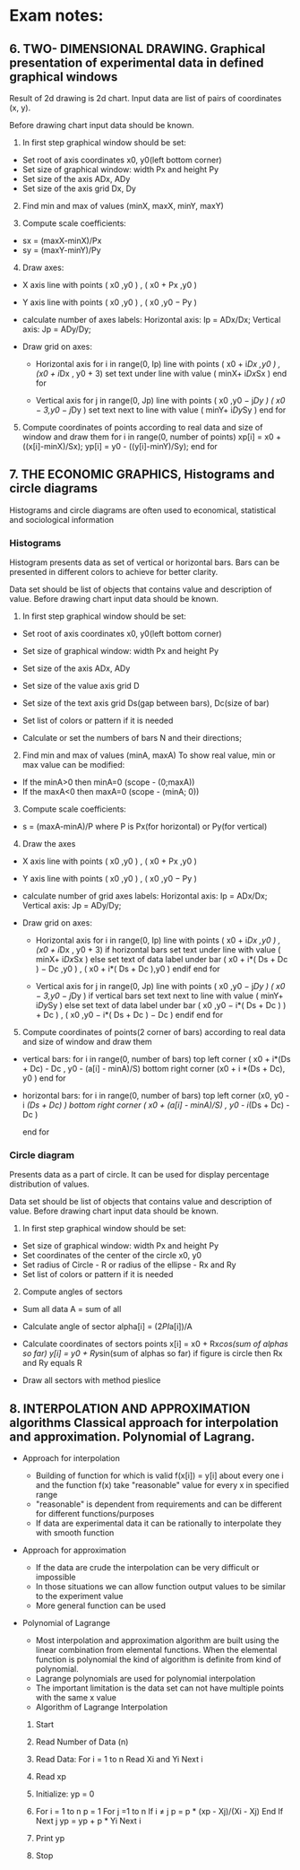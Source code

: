 # Exam notes:

## 6. TWO- DIMENSIONAL DRAWING. Graphical presentation of experimental data in defined graphical windows

Result of 2d drawing is 2d chart. Input data are list of pairs of coordinates (x, y).

Before drawing chart input data should be known.

1) In first step graphical window should be set:
* Set root of axis coordinates x0, y0(left bottom corner)
* Set size of graphical window: width Px and height Py
* Set size of the axis ADx, ADy
* Set size of the axis grid Dx, Dy

2) Find min and max of values (minX, maxX, minY, maxY)

3) Compute scale coefficients:
* sx = (maxX-minX)/Px 
* sy = (maxY-minY)/Py 

4) Draw axes:
* X axis line with points ( x0 ,y0 ) , ( x0 + Px ,y0 )
* Y axis line with points ( x0 ,y0 ) , ( x0 ,y0 − Py )
* calculate number of axes labels: Horizontal axis: Ip = ADx/Dx; Vertical axis: Jp = ADy/Dy;

* Draw grid on axes:
    * Horizontal axis
    for i in range(0, Ip)
        line with points ( x0 + i*Dx ,y0 ) , (x0 + i*Dx , y0 + 3) 
        set text under line with value ( minX+ i*Dx*Sx )
    end for

    * Vertical axis
    for j in range(0, Jp)
        line with points ( x0 ,y0 − j*Dy ) ( x0 − 3,y0 − j*Dy )
        set text next to line with value ( minY+ i*Dy*Sy )
    end for

5) Compute coordinates of points according to real data and size of window and draw them
for i in range(0, number of points)
    xp[i] = x0 + ((x[i]-minX)/Sx);
    yp[i] = y0 - ((y[i]-minY)/Sy);
end for


## 7. THE ECONOMIC GRAPHICS, Histograms and circle diagrams
Histograms and circle diagrams are often used to economical,
statistical and sociological information
### Histograms
Histogram presents data as set of vertical or horizontal bars. Bars can be presented in different colors to achieve for better clarity.

Data set should be list of objects that contains value and description of value.
Before drawing chart input data should be known.

1) In first step graphical window should be set:
* Set root of axis coordinates x0, y0(left bottom corner)
* Set size of graphical window: width Px and height Py
* Set size of the axis ADx, ADy
* Set size of the value axis grid D
* Set size of the text axis grid Ds(gap between bars), Dc(size of bar)
* Set list of colors or pattern if it is needed

* Calculate or set the numbers of bars N and their directions;

2) Find min and max of values (minA, maxA)
To show real value, min or max value can be modified:
* If the minA>0 then minA=0 (scope - (0;maxA))
* If the maxA<0 then maxA=0 (scope - (minA; 0))

3) Compute scale coefficients:
* s = (maxA-minA)/P 
where P is Px(for horizontal) or Py(for vertical) 

4) Draw the axes
* X axis line with points ( x0 ,y0 ) , ( x0 + Px ,y0 )
* Y axis line with points ( x0 ,y0 ) , ( x0 ,y0 − Py )
* calculate number of grid axes labels: Horizontal axis: Ip = ADx/Dx; Vertical axis: Jp = ADy/Dy;

* Draw grid on axes:
    * Horizontal axis
    for i in range(0, Ip)
        line with points ( x0 + i*Dx ,y0 ) , (x0 + i*Dx , y0 + 3) 
        if horizontal bars
            set text under line with value ( minX+ i*Dx*Sx )
        else
            set text of data label under bar ( x0 + i*( Ds + Dc ) − Dc ,y0 ) , ( x0 + i*( Ds + Dc ),y0 ) 
        endif
    end for

    * Vertical axis
    for j in range(0, Jp)
        line with points ( x0 ,y0 − j*Dy ) ( x0 − 3,y0 − j*Dy )
        if vertical bars
            set text next to line with value ( minY+ i*Dy*Sy )
        else
            set text of data label under bar ( x0 ,y0 − i*( Ds + Dc ) ) + Dc ) , ( x0 ,y0 − i*( Ds + Dc ) − Dc ) 
        endif
    end for

5) Compute coordinates of points(2 corner of bars) according to real data and size of window and draw them
* vertical bars:
    for i in range(0, number of bars)
        top left corner ( x0 + i*(Ds + Dc) - Dc , y0 - (a[i] - minA)/S)
        bottom right corner (x0 + i *(Ds + Dc), y0 )
    end for
* horizontal bars:
    for i in range(0, number of bars)
        top left corner (x0, y0 - i *(Ds + Dc) )
        bottom right corner ( x0 + (a[i] - minA)/S) , y0 - i*(Ds + Dc) - Dc )

    end for
### Circle diagram

Presents data as a part of circle. It can be used for display percentage distribution of values.

Data set should be list of objects that contains value and description of value.
Before drawing chart input data should be known.

1) In first step graphical window should be set:
* Set size of graphical window: width Px and height Py
* Set coordinates of the center of the circle x0, y0
* Set radius of Circle - R or radius of the ellipse - Rx and Ry
* Set list of colors or pattern if it is needed

2) Compute angles of sectors
* Sum all data A = sum of all
* Calculate angle of sector alpha[i] = (2*PI*a[i])/A

* Calculate coordinates of sectors points
    x[i] = x0 + Rx*cos(sum of alphas so far)
    y[i] = y0 + Ry*sin(sum of alphas so far)
    if figure is circle then Rx and Ry equals R

* Draw all sectors with method pieslice

## 8. INTERPOLATION AND APPROXIMATION algorithms Classical approach for interpolation and approximation. Polynomial of Lagrang.

* Approach for interpolation
    * Building of function for which is valid f(x[i]) = y[i] about every one i and the function f(x) take "reasonable" value for every x in specified range
    * "reasonable" is dependent from requirements and can be different for different functions/purposes
    * If data are experimental data it can be rationally to interpolate they with smooth function

* Approach for approximation
    * If the data are crude the interpolation can be very difficult or impossible
    * In those situations we can allow function output values to be similar to the experiment value 
    * More general function can be used

* Polynomial of Lagrange
    * Most interpolation and approximation algorithm are built using the linear combination from elemental functions. When the elemental function is polynomial the kind of algorithm is definite from kind of polynomial.
    * Lagrange polynomials are used for polynomial interpolation
    * The important limitation is the data set can not have multiple points with the same x value
    * Algorithm of Lagrange Interpolation

    1. Start
    2. Read Number of Data (n)
    3. Read Data:
    For i = 1 to n
        Read Xi and Yi
    Next i
    4. Read xp
    5. Initialize: yp = 0

    6. For i = 1 to n
        p = 1
        For j =1 to n
        If i ≠ j 
            p = p * (xp - Xj)/(Xi - Xj)
        End If
        Next j
        yp = yp + p * Yi
    Next i

    6. Print yp
    7. Stop


